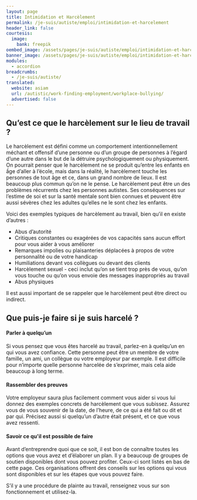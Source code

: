 ```yaml
---
layout: page
title: Intimidation et Harcèlement
permalink: /je-suis/autiste/emploi/intimidation-et-harcelement
header_link: false
courtesis:
  image:
    bank: freepik
oembed_image: /assets/pages/je-suis/autiste/emploi/intimidation-et-harcelement/opengraph.jpg
banner_image: /assets/pages/je-suis/autiste/emploi/intimidation-et-harcelement/banner.jpg
modules:
  - accordion
breadcrumbs:
  - /je-suis/autiste/
translated:
  website: asiam
  url: /autistic/work-finding-employment/workplace-bullying/
  advertised: false
---
```


## Qu’est ce que le harcèlement sur le lieu de travail ?

Le harcèlement est défini comme un comportement intentionnellement méchant et offensif d’une personne ou d’un groupe de personnes à l’égard d’une autre dans le but de la détruire psychologiquement ou physiquement.
On pourrait penser que le harcèlement ne se produit qu’entre les enfants en ầge d’aller à l’école, mais dans la réalité, le harcèlement touche les personnes de tout âge et ce, dans un grand nombre de lieux. Il est beaucoup plus commun qu’on ne le pense.
Le harcèlement peut être un des problèmes récurrents chez les personnes autistes. Ses conséquences sur l’estime de soi et sur la santé mentale sont bien connues et peuvent être aussi sévères chez les adultes qu’elles ne le sont chez les enfants.


Voici des exemples typiques de harcèlement au travail, bien qu’il en existe d’autres :

  - Abus d’autorité
  - Critiques constantes ou exagérées de vos capacités sans aucun effort pour vous aider à vous améliorer
  - Remarques impolies ou plaisanteries déplacées à propos de votre personnalité ou de votre handicap
  - Humiliations devant vos collègues ou devant des clients
  - Harcèlement sexuel - ceci inclut qu’on se tient trop près de vous, qu’on vous touche ou qu’on vous envoie des messages inappropriés au travail
  - Abus physiques

Il est aussi important de se rappeler que le harcèlement peut être direct ou indirect.


## Que puis-je faire si je suis harcelé ?

<amp-accordion animate expand-single-section disable-session-states>
 <section expanded>
  <h4><span></span>Parler à quelqu’un</h4>
  <div>
<p>Si vous pensez que vous êtes harcelé au travail, parlez-en à quelqu’un en qui vous avez confiance. Cette personne peut être un membre de votre famille, un ami, un collègue ou votre employeur par exemple. Il est difficile pour n’importe quelle personne harcelée de s’exprimer, mais cela aide beaucoup à long terme.</p>
  </div>
 </section>
 <section>
  <h4><span></span>Rassembler des preuves</h4>
  <div>
<p>Votre employeur saura plus facilement comment vous aider si vous lui donnez des exemples concrets de harcèlement que vous subissez. Assurez vous de vous souvenir de la date, de l’heure, de ce qui a été fait ou dit et par qui. Précisez aussi si quelqu’un d’autre était présent, et ce que vous avez ressenti.</p>
  </div>
 </section>
 <section>
  <h4><span></span>Savoir ce qu'il est possible de faire</h4>
  <div>
<p>Avant d’entreprendre quoi que ce soit, il est bon de connaître toutes les options que vous avez et d’élaborer un plan. Il y a beaucoup de groupes de soutien disponibles dont vous pouvez profiter. Ceux-ci sont listés en bas de cette page. Ces organisations offrent des conseils sur les options qui vous sont disponibles et sur les étapes que vous pouvez faire.</p>
<p>S’il y a une procédure de plainte au travail, renseignez vous sur son fonctionnement et utilisez-la.</p>
<!--
 Si vous sentez que votre travail ne prend pas votre plainte au sérieux ou n’a pas réussi à la traiter correctement, vous pouvez</p>
-->
  </div>
 </section>
</amp-accordion>


